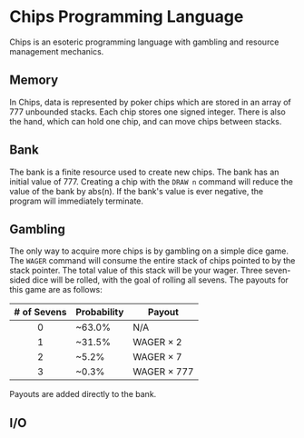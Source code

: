 # Chips Programming Language
 
Chips is an esoteric programming language with gambling and resource management mechanics.

## Memory

In Chips, data is represented by poker chips which are stored in an array of 777 unbounded stacks. Each chip stores one signed integer. There is also the hand, which can hold one chip, and can move chips between stacks.

## Bank

The bank is a finite resource used to create new chips. The bank has an initial value of 777. Creating a chip with the `DRAW n` command will reduce the value of the bank by abs(n). If the bank's value is ever negative, the program will immediately terminate.

## Gambling

The only way to acquire more chips is by gambling on a simple dice game. The `WAGER` command will consume the entire stack of chips pointed to by the stack pointer. The total value of this stack will be your wager. Three seven-sided dice will be rolled, with the goal of rolling all sevens. The payouts for this game are as follows:

| # of Sevens | Probability | Payout      |
| :---------: | ----------- | ----------- |
| 0           | ~63.0%      | N/A         |
| 1           | ~31.5%      | WAGER × 2   |
| 2           | ~5.2%       | WAGER × 7   |
| 3           | ~0.3%       | WAGER × 777 |

Payouts are added directly to the bank.

## I/O
